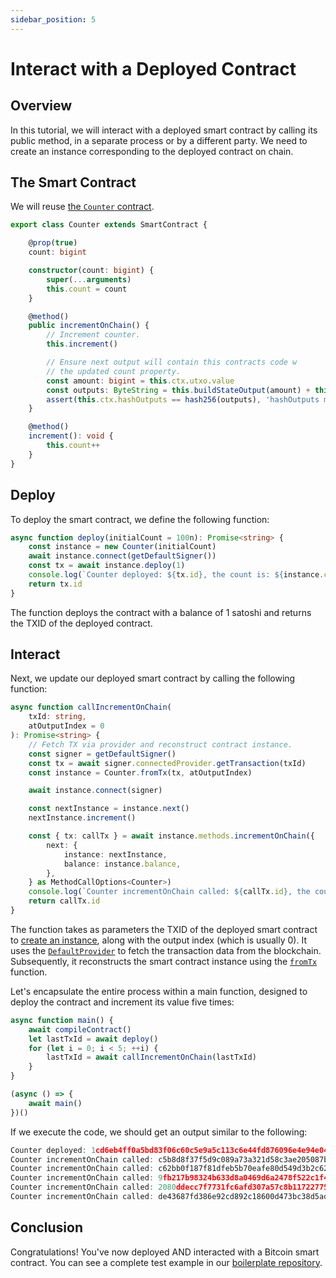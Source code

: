 ```yaml
---
sidebar_position: 5
---
```


# Interact with a Deployed Contract

## Overview
In this tutorial, we will interact with a deployed smart contract by calling its public method, in a separate process or by a different party.
We need to create an instance corresponding to the deployed contract on chain.

## The Smart Contract

We will reuse [the `Counter` contract](../how-to-write-a-contract/stateful-contract.md#create-a-stateful-contract).

```ts
export class Counter extends SmartContract {

    @prop(true)
    count: bigint

    constructor(count: bigint) {
        super(...arguments)
        this.count = count
    }

    @method()
    public incrementOnChain() {
        // Increment counter.
        this.increment()

        // Ensure next output will contain this contracts code w
        // the updated count property.
        const amount: bigint = this.ctx.utxo.value
        const outputs: ByteString = this.buildStateOutput(amount) + this.buildChangeOutput()
        assert(this.ctx.hashOutputs == hash256(outputs), 'hashOutputs mismatch')
    }

    @method()
    increment(): void {
        this.count++
    }
}
```

## Deploy

To deploy the smart contract, we define the following function:

```ts
async function deploy(initialCount = 100n): Promise<string> {
    const instance = new Counter(initialCount)
    await instance.connect(getDefaultSigner())
    const tx = await instance.deploy(1)
    console.log(`Counter deployed: ${tx.id}, the count is: ${instance.count}`)
    return tx.id
}
```

The function deploys the contract with a balance of 1 satoshi and returns the TXID of the deployed contract.

## Interact
Next, we update our deployed smart contract by calling the following function:

```ts
async function callIncrementOnChain(
    txId: string,
    atOutputIndex = 0
): Promise<string> {
    // Fetch TX via provider and reconstruct contract instance.
    const signer = getDefaultSigner()
    const tx = await signer.connectedProvider.getTransaction(txId)
    const instance = Counter.fromTx(tx, atOutputIndex)

    await instance.connect(signer)

    const nextInstance = instance.next()
    nextInstance.increment()

    const { tx: callTx } = await instance.methods.incrementOnChain({
        next: {
            instance: nextInstance,
            balance: instance.balance,
        },
    } as MethodCallOptions<Counter>)
    console.log(`Counter incrementOnChain called: ${callTx.id}, the count now is: ${nextInstance.count}`)
    return callTx.id
}
```

The function takes as parameters the TXID of the deployed smart contract to [create an instance](../how-to-deploy-and-call-a-contract/how-to-deploy-and-call-a-contract.md#create-a-smart-contract-instance-from-a-transaction), along with the output index (which is usually 0). It uses the [`DefaultProvider`](../reference/classes/DefaultProvider) to fetch the transaction data from the blockchain. Subsequently, it reconstructs the smart contract instance using the [`fromTx`](../how-to-write-a-contract/built-ins.md#fromtx) function.

Let's encapsulate the entire process within a main function, designed to deploy the contract and increment its value five times:

```ts
async function main() {
    await compileContract()
    let lastTxId = await deploy()
    for (let i = 0; i < 5; ++i) {
        lastTxId = await callIncrementOnChain(lastTxId)
    }
}

(async () => {
    await main()
})()
```

If we execute the code, we should get an output similar to the following:

```ts
Counter deployed: 1cd6eb4ff0a5bd83f06c60c5e9a5c113c6e44fd876096e4e94e04a80fee8c8ca, the count is: 100
Counter incrementOnChain called: c5b8d8f37f5d9c089a73a321d58c3ae205087ba21c1e32ed09a1b2fbd4f65330, the count now is: 101
Counter incrementOnChain called: c62bb0f187f81dfeb5b70eafe80d549d3b2c6219e16d9575639b4fbdffd1d391, the count now is: 102
Counter incrementOnChain called: 9fb217b98324b633d8a0469d6a2478f522c1f40c0b6d806430efe5ae5457ca0e, the count now is: 103
Counter incrementOnChain called: 2080ddecc7f7731fc6afd307a57c8b117227755bd7b82eb0bc7cd8b78417ad9a, the count now is: 104
Counter incrementOnChain called: de43687fd386e92cd892c18600d473bc38d5adb0cc34bbda892b94c61b5d5eb8, the count now is: 105
```

## Conclusion

Congratulations! You've now deployed AND interacted with a Bitcoin smart contract.
You can see a complete test example in our [boilerplate repository](https://github.com/sCrypt-Inc/boilerplate/blob/master/tests/counterFromTx.test.ts).
